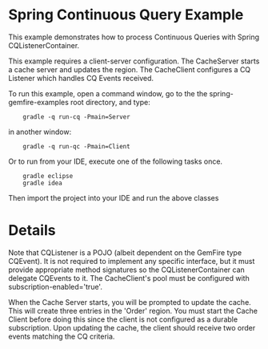 Spring Continuous Query Example
===============================

This example demonstrates how to process Continuous Queries with Spring CQListenerContainer. 

This example requires a client-server configuration. The CacheServer starts a cache server and updates the region. The CacheClient 
configures a CQ Listener which handles CQ Events received. 


To run this example, open a command window, go to the the spring-gemfire-examples root directory, and type:

        gradle -q run-cq -Pmain=Server

in another window:

        gradle -q run-qc -Pmain=Client

Or to run from your IDE, execute one of the following tasks once.

        gradle eclipse
        gradle idea 

Then import the project into your IDE and run the above classes


# Details

Note that CQListener is a POJO (albeit dependent on the GemFire type CQEvent). It is not required to implement any specific interface, but it must provide appropriate method signatures so the CQListenerContainer can delegate CQEvents to it. The CacheClient's pool must be configured with subscription-enabled='true'.

When the Cache Server starts, you will be prompted to update the cache. This will create three entries in the 'Order' region. You must start the Cache Client before doing this since the client is not configured as a durable subscription.   Upon updating the cache, the client should receive two order events matching the CQ criteria. 
